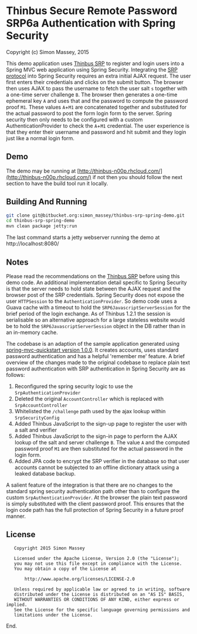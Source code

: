 # Thinbus Secure Remote Password SRP6a Authentication with Spring Security

Copyright (c) Simon Massey, 2015
 
This demo application uses [Thinbus SRP](https://bitbucket.org/simon_massey/thinbus-srp-js) to register and login users into a Spring MVC web application using Spring Security. Integrating the [SRP protocol](http://srp.stanford.edu/design.html) into Spring Security requires an extra initial AJAX request. The user first enters their credentials and clicks on the submit button. The browser then uses AJAX to pass the username to fetch the user salt `s` together with a one-time server challenge `B`. The browser then generates a one-time ephemeral key `A` and uses that and the password to compute the password proof `M1`. These values `A`+`M1` are concatenated together and substituted for the actual password to post the form login form to the server.  Spring security then only needs to be configured with a custom AuthenticationProvider to check the `A`+`M1` credential. The user experience is that they enter their username and password and hit submit and they login just like a normal login form. 

## Demo

The demo may be running at [http://thinbus-n00p.rhcloud.com/](http://thinbus-n00p.rhcloud.com/) if not then you should follow the next section to have the build tool run it locally. 

## Building And Running

```sh
git clone git@bitbucket.org:simon_massey/thinbus-srp-spring-demo.git
cd thinbus-srp-spring-demo
mvn clean package jetty:run
```

The last command starts a jetty webserver running the demo at http://localhost:8080/

## Notes

Please read the recommendations on the [Thinbus SRP](https://bitbucket.org/simon_massey/thinbus-srp-js) before using this demo code. An additional implementation detail specific to Spring Security is that the server needs to hold state between the AJAX request and the browser post of the SRP credentials. Spring Security does not expose the user `HTTPSession` to the `AuthenticationProvider`. So demo code uses a Guava cache with a timeout to hold the `SRP6JavascriptServerSession` for the brief period of the login exchange. As of Thinbus 1.2.1 the session is serialisable so an alternative approach for a large stateless website would be to hold the `SRP6JavascriptServerSession` object in the DB rather than in an in-memory cache.  

The codebase is an adaption of the sample application generated using [spring-mvc-quickstart version 1.0.0](https://github.com/kolorobot/spring-mvc-quickstart-archetype). It creates accounts, uses standard password authentication and has a helpful 'remember me' feature. A brief overview of the changes made to the original codebase to replace plain text password authentication with SRP authentication in Spring Security are as follows:
 
1. Reconfigured the spring security logic to use the `SrpAuthenticationProvider`
1. Deleted the original `AccountController` which is replaced with `SrpAccountController`
1. Whitelisted the `/challenge` path used by the ajax lookup within `SrpSecurityConfig`
1. Added Thinbus JavaScript to the sign-up page to register the user with a salt and verifier
1. Added Thinbus JavaScript to the sign-in page to perform the AJAX lookup of the salt and server challenge `B`. The value `A` and the computed password proof `M1` are then substituted for the actual password in the login form. 
1. Added JPA code to encrypt the SRP verifier in the database so that user accounts cannot be subjected to an offline dictionary attack using a leaked database backup. 

A salient feature of the integration is that there are no changes to the standard spring security authentication path other than to configure the custom `SrpAuthenticationProvider`. At the browser the plain text password is simply substituted with the client password proof. This ensures that the login code path has the full protection of Spring Security in a future proof manner.

## License

```
   Copyright 2015 Simon Massey

   Licensed under the Apache License, Version 2.0 (the "License");
   you may not use this file except in compliance with the License.
   You may obtain a copy of the License at

       http://www.apache.org/licenses/LICENSE-2.0

   Unless required by applicable law or agreed to in writing, software
   distributed under the License is distributed on an "AS IS" BASIS,
   WITHOUT WARRANTIES OR CONDITIONS OF ANY KIND, either express or implied.
   See the License for the specific language governing permissions and
   limitations under the License.
```
   
End.